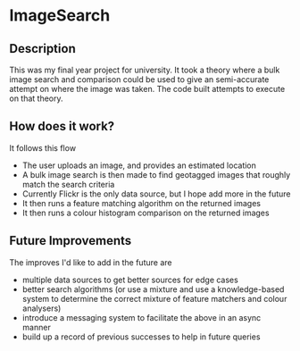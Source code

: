 # ImageSearch

## Description
This was my final year project for university. It took a theory where a bulk image search and comparison could be used to give an semi-accurate attempt on where the image was taken. The code built attempts to execute on that theory.

## How does it work?
It follows this flow

- The user uploads an image, and provides an estimated location
- A bulk image search is then made to find geotagged images that roughly match the search criteria 
- Currently Flickr is the only data source, but I hope add more in the future
- It then runs a feature matching algorithm on the returned images
- It then runs a colour histogram comparison on the returned images

## Future Improvements

The improves I'd like to add in the future are

- multiple data sources to get better sources for edge cases
- better search algorithms (or use a mixture and use a knowledge-based system to determine the correct mixture of feature matchers and colour analysers)
- introduce a messaging system to facilitate the above in an async manner 
- build up a record of previous successes to help in future queries

